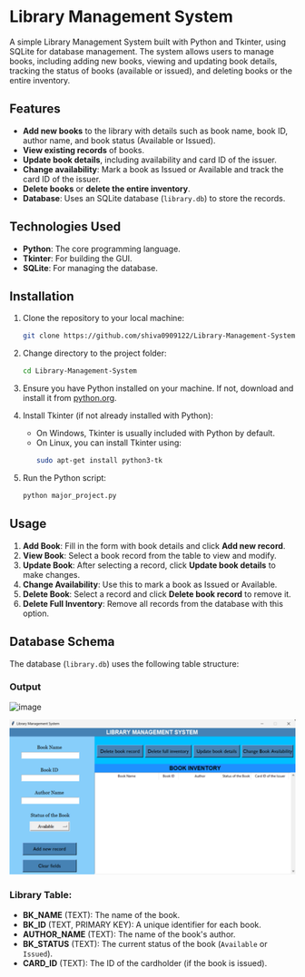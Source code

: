# Library Management System

A simple Library Management System built with Python and Tkinter, using SQLite for database management. The system allows users to manage books, including adding new books, viewing and updating book details, tracking the status of books (available or issued), and deleting books or the entire inventory.

## Features

- **Add new books** to the library with details such as book name, book ID, author name, and book status (Available or Issued).
- **View existing records** of books.
- **Update book details**, including availability and card ID of the issuer.
- **Change availability**: Mark a book as Issued or Available and track the card ID of the issuer.
- **Delete books** or **delete the entire inventory**.
- **Database**: Uses an SQLite database (`library.db`) to store the records.

## Technologies Used

- **Python**: The core programming language.
- **Tkinter**: For building the GUI.
- **SQLite**: For managing the database.

## Installation

1. Clone the repository to your local machine:
   ```bash
   git clone https://github.com/shiva0909122/Library-Management-System.git
   ```

2. Change directory to the project folder:
   ```bash
   cd Library-Management-System
   ```

3. Ensure you have Python installed on your machine. If not, download and install it from [python.org](https://www.python.org/).

4. Install Tkinter (if not already installed with Python):
   - On Windows, Tkinter is usually included with Python by default.
   - On Linux, you can install Tkinter using:
     ```bash
     sudo apt-get install python3-tk
     ```

5. Run the Python script:
   ```bash
   python major_project.py
   ```

## Usage

1. **Add Book**: Fill in the form with book details and click **Add new record**.
2. **View Book**: Select a book record from the table to view and modify.
3. **Update Book**: After selecting a record, click **Update book details** to make changes.
4. **Change Availability**: Use this to mark a book as Issued or Available.
5. **Delete Book**: Select a record and click **Delete book record** to remove it.
6. **Delete Full Inventory**: Remove all records from the database with this option.

## Database Schema

The database (`library.db`) uses the following table structure:

### Output
![image](https://github.com/user-attachments/assets/d33e1a9f-bfd3-458c-9dca-3bc24341e698)

![alt text](image.png)

### Library Table:
- **BK_NAME** (TEXT): The name of the book.
- **BK_ID** (TEXT, PRIMARY KEY): A unique identifier for each book.
- **AUTHOR_NAME** (TEXT): The name of the book's author.
- **BK_STATUS** (TEXT): The current status of the book (`Available` or `Issued`).
- **CARD_ID** (TEXT): The ID of the cardholder (if the book is issued).
